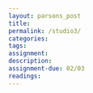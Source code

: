 ```yaml
---  
layout: parsons_post  
title: 
permalink: /studio3/  
categories:   
tags:  
assignment: 
description: 
assignment-due: 02/03
readings: 
---  
```

